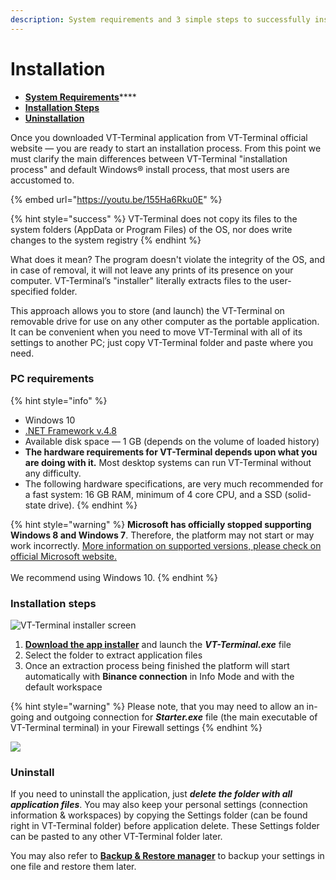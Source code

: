 ```yaml
---
description: System requirements and 3 simple steps to successfully install the platform
---
```


# Installation

* [**System Requirements**](installation.md#pc-requirements)****
* ****[**Installation Steps**](installation.md#installation-steps)****
* ****[**Uninstallation**](installation.md#uninstall)****

Once you downloaded VT-Terminal application from VT-Terminal official website — you are ready to start an installation process. From this point we must clarify the main differences between VT-Terminal "installation process" and default Windows® install process, that most users are accustomed to.

{% embed url="https://youtu.be/155Ha6Rku0E" %}

{% hint style="success" %}
VT-Terminal does not copy its files to the system folders (AppData or Program Files) of the OS, nor does write changes to the system registry
{% endhint %}

What does it mean? The program doesn't violate the integrity of the OS, and in case of removal, it will not leave any prints of its presence on your computer. VT-Terminal’s "installer" literally extracts files to the user-specified folder.

This approach allows you to store (and launch) the VT-Terminal on removable drive for use on any other computer as the portable application. It can be convenient when you need to move VT-Terminal with all of its settings to another PC; just copy VT-Terminal folder and paste where you need.

### PC requirements

{% hint style="info" %}
* Windows 10
* [.NET Framework v.4.8](https://dotnet.microsoft.com/download/dotnet-framework/thank-you/net48-web-installer)
* Available disk space — 1 GB (depends on the volume of loaded history)
* **The hardware requirements for VT-Terminal depends upon what you are doing with it.** Most desktop systems can run VT-Terminal without any difficulty. 
* The following hardware specifications, are very much recommended for a fast system: 16 GB RAM, minimum of 4 core CPU, and a SSD (solid-state drive).
{% endhint %}

{% hint style="warning" %}
**Microsoft has officially stopped supporting Windows 8 and Windows 7**. Therefore, the platform may not start or may work incorrectly. [More information on supported versions, please check on official Microsoft website.](https://support.microsoft.com/en-us/help/13853/windows-lifecycle-fact-sheet)\
\
We recommend using Windows 10.
{% endhint %}

### Installation steps

![VT-Terminal installer screen](../.gitbook/assets/extract-files-quantower.png)

1. [**Download the app installer**](https://updates.quantower.com/Quantower/x64/latest/VT-Terminal.exe) and launch the _**VT-Terminal.exe**_ file
2. Select the folder to extract application files
3. Once an extraction process being finished the platform will start automatically with **Binance connection** in Info Mode and with the default workspace

{% hint style="warning" %}
Please note, that you may need to allow an in-going and outgoing connection for _**Starter.exe**_ file (the main executable of VT-Terminal terminal) in your Firewall settings
{% endhint %}

![](../.gitbook/assets/default-workspace.png)

### Uninstall

If you need to uninstall the application, just _**delete the folder with all application files**_. You may also keep your personal settings (connection information & workspaces) by copying the Settings folder (can be found right in VT-Terminal folder) before application delete. These Settings folder can be pasted to any other VT-Terminal folder later.

You may also refer to [**Backup & Restore manager**](backup-and-restore-manager.md) to backup your settings in one file and restore them later.
